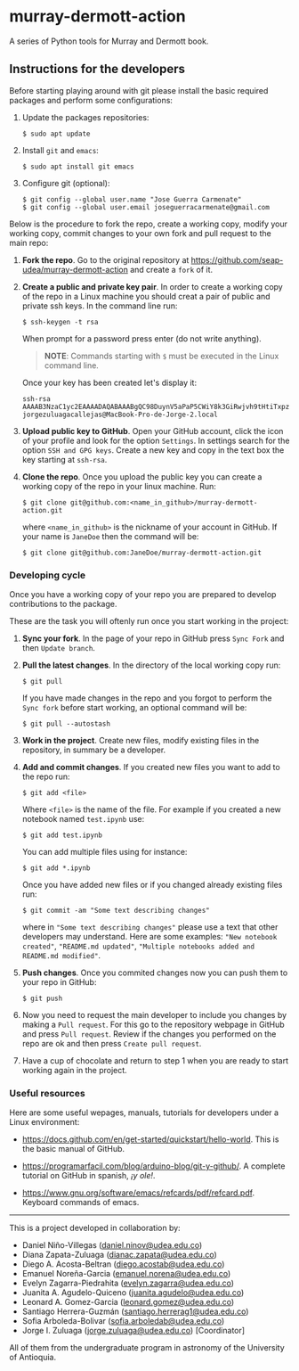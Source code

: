 # murray-dermott-action
A series of Python tools for Murray and Dermott book.

## Instructions for the developers

Before starting playing around with git please install the basic
required packages and perform some configurations:

1. Update the packages repositories:

   ```linux
   $ sudo apt update
   ```

2. Install `git` and `emacs`:

   ```linux
   $ sudo apt install git emacs
   ```

3. Configure git (optional):

   ```linux
   $ git config --global user.name "Jose Guerra Carmenate"
   $ git config --global user.email joseguerracarmenate@gmail.com
   ```

Below is the procedure to fork the repo, create a working copy, modify
your working copy, commit changes to your own fork and pull request to
the main repo:

1. **Fork the repo**. Go to the original repository at
   https://github.com/seap-udea/murray-dermott-action and create a
   `fork` of it.

2. **Create a public and private key pair**. In order to create a
   working copy of the repo in a Linux machine you should creat a pair
   of public and private ssh keys. In the command line run:

   ```linux
   $ ssh-keygen -t rsa
   ```

   When prompt for a password press enter (do not write anything).

   > **NOTE**: Commands starting with `$` must be executed in the
     Linux command line.

   Once your key has been created let's display it:

   ``` $ cat $HOME/.ssh/id_rsa.pub ssh-rsa
   ssh-rsa AAAAB3NzaC1yc2EAAAADAQABAAABgQC98DuynV5aPaP5CWiY8k3GiRwjvh9tHtiTxpzQ48s3pNj8iqxjr8YUuoaJghqenXwjgvxHBkPqtR8x6sWIw+ijV/bsRq49NloQDvr5d9QPsgpHk4omSDr+z9ZTGNKpQnv0YodvuwxuHA87puNWKmwKSk+8hMtG9VI6mnzL/SbzZfDoj+Z6fwSckmDG+XP7he0ARkzXrktkRTTLebA34NoGf5vzL7Xz9gAyFwocrbpeUARVDAV6y3C41mCh90tPeFViMUeGpWES6gsQBdvY1GV5blVoUQMLZH5IDp7hKbJoysKE=
   jorgezuluagacallejas@MacBook-Pro-de-Jorge-2.local
   ```
     
3. **Upload public key to GitHub**. Open your GitHub account, click
   the icon of your profile and look for the option `Settings`. In
   settings search for the option `SSH and GPG keys`. Create a new key
   and copy in the text box the key starting at `ssh-rsa`.

4. **Clone the repo**. Once you upload the public key you can create a
   working copy of the repo in your linux machine. Run:

   ```linux
   $ git clone git@github.com:<name_in_github>/murray-dermott-action.git
   ```

   where `<name_in_github>` is the nickname of your account in
   GitHub. If your name is `JaneDoe` then the command will be:

   ```linux
   $ git clone git@github.com:JaneDoe/murray-dermott-action.git
   ```

### Developing cycle

Once you have a working copy of your repo you are prepared to develop
contributions to the package.

These are the task you will oftenly run once you start working in the
project:

1. **Sync your fork**. In the page of your repo in GitHub press `Sync
   Fork` and then `Update branch`.

2. **Pull the latest changes**. In the directory of the local working
   copy run:

   ```linux
   $ git pull
   ```

   If you have made changes in the repo and you forgot to perform the
   `Sync fork` before start working, an optional command will be:

   ```linux
   $ git pull --autostash
   ```


3. **Work in the project**. Create new files, modify existing files in
   the repository, in summary be a developer.

4. **Add and commit changes**. If you created new files you want to
   add to the repo run:

   ```linux
   $ git add <file>
   ```

   Where `<file>` is the name of the file. For example if you created a new notebook named `test.ipynb` use:

   ```linux
   $ git add test.ipynb
   ```

   You can add multiple files using for instance:

   ```linux
   $ git add *.ipynb
   ```

   Once you have added new files or if you changed already existing files run:

   ```linux
   $ git commit -am "Some text describing changes"
   ```

   where in `"Some text describing changes"` please use a text that
   other developers may understand. Here are some examples: `"New
   notebook created"`, `"README.md updated"`, `"Multiple notebooks
   added and README.md modified"`.

5. **Push changes**. Once you commited changes now you can push them
   to your repo in GitHub:

   ```linux
   $ git push
   ```

6. Now you need to request the main developer to include you changes
   by making a `Pull request`. For this go to the repository webpage
   in GitHub and press `Pull request`. Review if the changes you
   performed on the repo are ok and then press `Create pull request`.

7. Have a cup of chocolate and return to step 1 when you are ready to
   start working again in the project.

### Useful resources

Here are some useful wepages, manuals, tutorials for developers under
a Linux environment:

- https://docs.github.com/en/get-started/quickstart/hello-world. This
  is the basic manual of GitHub.

- https://programarfacil.com/blog/arduino-blog/git-y-github/. A
  complete tutorial on GitHub in spanish, *¡y ole!*.

- https://www.gnu.org/software/emacs/refcards/pdf/refcard.pdf. Keyboard
  commands of emacs.

---------

This is a project developed in collaboration by:

- Daniel Niño-Villegas (daniel.ninov@udea.edu.co)
- Diana Zapata-Zuluaga (dianac.zapata@udea.edu.co)
- Diego A. Acosta-Beltran (diego.acostab@udea.edu.co)
- Emanuel Noreña-Garcia (emanuel.norena@udea.edu.co)
- Evelyn Zagarra-Piedrahita (evelyn.zagarra@udea.edu.co)
- Juanita A. Agudelo-Quiceno (juanita.agudelo@udea.edu.co)
- Leonard A. Gomez-Garcia (leonard.gomez@udea.edu.co)
- Santiago Herrera-Guzmán (santiago.herrerag1@udea.edu.co)
- Sofia Arboleda-Bolivar (sofia.arboledab@udea.edu.co)
- Jorge I. Zuluaga (jorge.zuluaga@udea.edu.co) [Coordinator]  

All of them from the undergraduate program in astronomy of the
University of Antioquia.